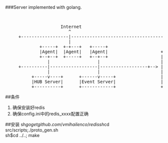 ###Server implemented with golang.
<pre>


                     Internet
                        ^
     +------------------|--------------------------------------------------+
                        |
             +-----+  +-+---+   +-----+
             |Agent|  |Agent|   |Agent|                    +--------------+
             +--+--+  +-----+   +--+--+                    |    REDIS     |
                |                  |                       |--------------|
     +----------|------------------|------------------+--&gt; | ESTATES      |
                |                  |                       | BASIC        |
          +-----v----+      +------v-----+                 | ....         |
          |HUB Server|      |Event Server|                 |              |
          +----------+      +------------+                 +--------------+</pre>

##条件
1. 确保安装好redis
2. 确保config.ini中的redis_xxxx配置正确

##安装
    sh$go get github.com/vmihailenco/redis  
    sh$cd src/scripts;./proto_gen.sh  
    sh$cd ../..;  make

